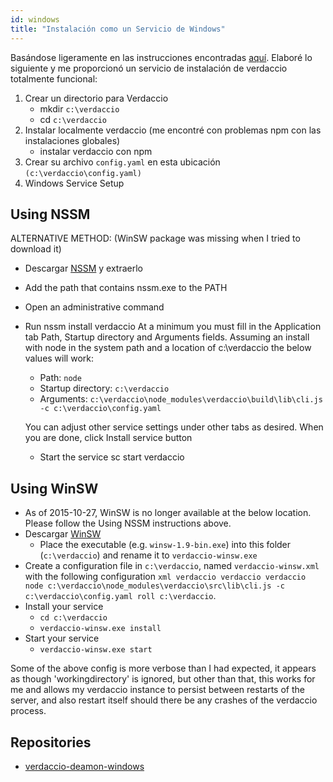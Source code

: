```yaml
---
id: windows
title: "Instalación como un Servicio de Windows"
---
```

Basándose ligeramente en las instrucciones encontradas [aquí](http://asysadmin.tumblr.com/post/32941224574/running-nginx-on-windows-as-a-service). Elaboré lo siguiente y me proporcionó un servicio de instalación de verdaccio totalmente funcional:

1. Crear un directorio para Verdaccio 
    * mkdir `c:\verdaccio`
    * cd `c:\verdaccio`
2. Instalar localmente verdaccio (me encontré con problemas npm con las instalaciones globales) 
    * instalar verdaccio con npm
3. Crear su archivo `config.yaml` en esta ubicación `(c:\verdaccio\config.yaml)`
4. Windows Service Setup

## Using NSSM

ALTERNATIVE METHOD: (WinSW package was missing when I tried to download it)

* Descargar [NSSM](https://www.nssm.cc/download/) y extraerlo

* Add the path that contains nssm.exe to the PATH

* Open an administrative command

* Run nssm install verdaccio At a minimum you must fill in the Application tab Path, Startup directory and Arguments fields. Assuming an install with node in the system path and a location of c:\verdaccio the below values will work:
    
    * Path: `node`
    * Startup directory: `c:\verdaccio`
    * Arguments: `c:\verdaccio\node_modules\verdaccio\build\lib\cli.js -c c:\verdaccio\config.yaml`
    
    You can adjust other service settings under other tabs as desired. When you are done, click Install service button
    
    * Start the service sc start verdaccio

## Using WinSW

* As of 2015-10-27, WinSW is no longer available at the below location. Please follow the Using NSSM instructions above.
* Descargar [WinSW](http://repo.jenkins-ci.org/releases/com/sun/winsw/winsw/) 
    * Place the executable (e.g. `winsw-1.9-bin.exe`) into this folder (`c:\verdaccio`) and rename it to `verdaccio-winsw.exe`
* Create a configuration file in `c:\verdaccio`, named `verdaccio-winsw.xml` with the following configuration `xml verdaccio verdaccio verdaccio node c:\verdaccio\node_modules\verdaccio\src\lib\cli.js -c c:\verdaccio\config.yaml roll c:\verdaccio`.
* Install your service 
    * `cd c:\verdaccio`
    * `verdaccio-winsw.exe install`
* Start your service 
    * `verdaccio-winsw.exe start`

Some of the above config is more verbose than I had expected, it appears as though 'workingdirectory' is ignored, but other than that, this works for me and allows my verdaccio instance to persist between restarts of the server, and also restart itself should there be any crashes of the verdaccio process.

## Repositories

* [verdaccio-deamon-windows](https://github.com/davidenke/verdaccio-deamon-windows)